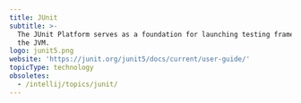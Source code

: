 ```yaml
---
title: JUnit
subtitle: >-
  The JUnit Platform serves as a foundation for launching testing frameworks on
  the JVM.
logo: junit5.png
website: 'https://junit.org/junit5/docs/current/user-guide/'
topicType: technology
obsoletes:
  - /intellij/topics/junit/
---
```


